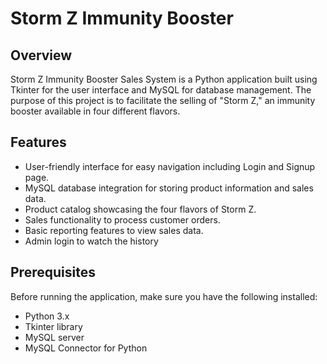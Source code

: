 # Storm Z Immunity Booster 

## Overview

Storm Z Immunity Booster Sales System is a Python application built using Tkinter for the user interface and MySQL for database management. 
The purpose of this project is to facilitate the selling of "Storm Z," an immunity booster available in four different flavors.

## Features

- User-friendly interface for easy navigation including Login and Signup page.
- MySQL database integration for storing product information and sales data.
- Product catalog showcasing the four flavors of Storm Z.
- Sales functionality to process customer orders.
- Basic reporting features to view sales data.
- Admin login to watch the history

## Prerequisites

Before running the application, make sure you have the following installed:

- Python 3.x
- Tkinter library
- MySQL server
- MySQL Connector for Python

